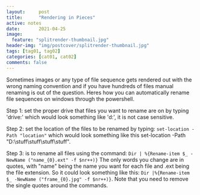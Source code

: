 ```yaml
---
layout:     post
title:      "Rendering in Pieces"
active: notes
date:       2021-04-25
image:
  feature: "splitrender-thumbnail.jpg"
header-img: "img/postcover/splitrender-thumbnail.jpg"
tags: [tag01, tag02]
categories: [cat01, cat02]
comments: false
---
```


Sometimes images or any type of file sequence gets rendered out with the wrong naming convention and if you have hundreds of files manual renaming is out of the question. Heres how you can automatically rename file sequences on windows through the powershell.

Step 1: set the proper drive that files you want to rename are on by typing 'drive:' which would look something like 'd:', it is not case sensitive.

Step 2: set the location of the files to be renamed by typing: `set-location -Path "location"` which would look something like this set-location -Path "D:\stuff\stuff\stuff\stuff".

Step 3: is to rename all files using the command: `Dir | %{Rename-item $_ -NewName ("name_{0}.ext" -f $nr++)}`
The only words you change are in quotes, with "name" being the name you want for each file and .ext being the file extension. So it could look something like this: `Dir |%{Rename-item $_ -NewName ("frame_{0}.jpg" -f $nr++)}`. Note that you need to remove the single quotes around the commands.
